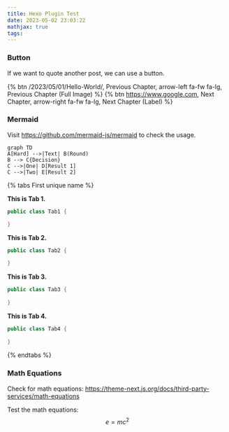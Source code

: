 ```yaml
---
title: Hexo Plugin Test
date: 2023-05-02 23:03:22
mathjax: true
tags:
---
```


### Button

If we want to quote another post, we can use a button.

{% btn /2023/05/01/Hello-World/, Previous Chapter, arrow-left fa-fw fa-lg, Previous Chapter (Full Image) %} {% btn https://www.google.com, Next Chapter, arrow-right fa-fw fa-lg, Next Chapter (Label) %}


### Mermaid

Visit https://github.com/mermaid-js/mermaid to check the usage.

```mermaid
graph TD
A[Hard] -->|Text| B(Round)
B --> C{Decision}
C -->|One| D[Result 1]
C -->|Two| E[Result 2]
```


{% tabs First unique name %}
<!-- tab Solution 1 -->
**This is Tab 1.**
```java
public class Tab1 {

}
```
<!-- endtab -->

<!-- tab Test 2 -->
**This is Tab 2.**
```java
public class Tab2 {
    
}
```
<!-- endtab -->

<!-- tab -->
**This is Tab 3.**
```java
public class Tab3 {
    
}
```
<!-- endtab -->

<!-- tab -->
**This is Tab 4.**
```java
public class Tab4 {
    
}
```
<!-- endtab -->
{% endtabs %}


### Math Equations

Check for math equations: https://theme-next.js.org/docs/third-party-services/math-equations

Test the math equations:
$$\begin{equation} \label{eq1}
e=mc^2
\end{equation}$$

